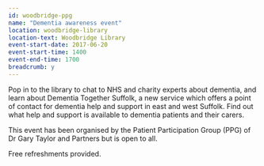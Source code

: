```yaml
---
id: woodbridge-ppg
name: "Dementia awareness event"
location: woodbridge-library
location-text: Woodbridge Library
event-start-date: 2017-06-20
event-start-time: 1400
event-end-time: 1700
breadcrumb: y
---
```


Pop in to the library to chat to NHS and charity experts about dementia, and learn about Dementia Together Suffolk, a new service which offers a point of contact for dementia help and support in east and west Suffolk. Find out what help and support is available to dementia patients and their carers.

This event has been organised by the Patient Participation Group (PPG) of Dr Gary Taylor and Partners but is open to all.

Free refreshments provided.
